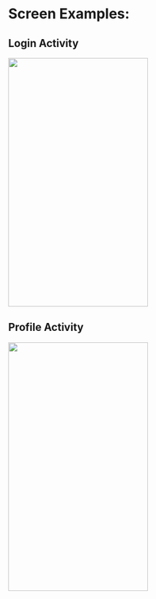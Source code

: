 # Screen Examples:

## Login Activity
<img src="https://github.com/vitolrosario/Android-Task2/tree/master/app/src/main/res/drawable/ScreenshotLogin.jpeg" align="center" height="500px" width="282px"/>

## Profile Activity
<img src="https://github.com/vitolrosario/Android-Task2/tree/master/app/src/main/res/drawable/ScreenshotProfile.jpeg" align="center" height="500px" width="282px"/>
